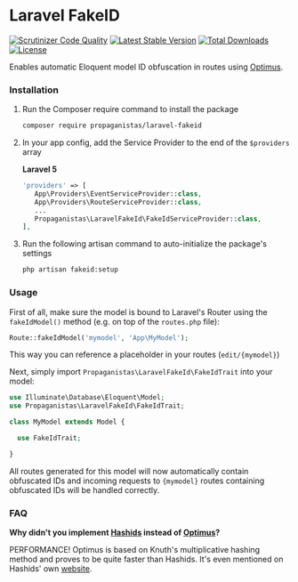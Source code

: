 # Laravel FakeID

[![Scrutinizer Code Quality](https://scrutinizer-ci.com/g/Propaganistas/Laravel-FakeId/badges/quality-score.png?b=master)](https://scrutinizer-ci.com/g/Propaganistas/Laravel-FakeId/?branch=master)
[![Latest Stable Version](https://poser.pugx.org/propaganistas/laravel-fakeid/v/stable)](https://packagist.org/packages/propaganistas/laravel-fakeid)
[![Total Downloads](https://poser.pugx.org/propaganistas/laravel-fakeid/downloads)](https://packagist.org/packages/propaganistas/laravel-fakeid)
[![License](https://poser.pugx.org/propaganistas/laravel-fakeid/license)](https://packagist.org/packages/propaganistas/laravel-fakeid)

Enables automatic Eloquent model ID obfuscation in routes using [Optimus](https://github.com/jenssegers/optimus).

### Installation

1. Run the Composer require command to install the package

    ```bash
    composer require propaganistas/laravel-fakeid
    ```

2. In your app config, add the Service Provider to the end of the `$providers` array

   **Laravel 5**
     ```php
    'providers' => [
        App\Providers\EventServiceProvider::class,
        App\Providers\RouteServiceProvider::class,
        ...
        Propaganistas\LaravelFakeId\FakeIdServiceProvider::class,
    ],
    ```

3. Run the following artisan command to auto-initialize the package's settings
    
    ```bash
    php artisan fakeid:setup
    ```

### Usage

First of all, make sure the model is bound to Laravel's Router using the `fakeIdModel()` method (e.g. on top of the `routes.php` file):

```php
Route::fakeIdModel('mymodel', 'App\MyModel');
```

This way you can reference a placeholder in your routes (`edit/{mymodel}`)

Next, simply import `Propaganistas\LaravelFakeId\FakeIdTrait` into your model:

```php
use Illuminate\Database\Eloquent\Model;
use Propaganistas\LaravelFakeId\FakeIdTrait;

class MyModel extends Model {

  use FakeIdTrait;

}
```

All routes generated for this model will now automatically contain obfuscated IDs and incoming requests to `{mymodel}` routes containing obfuscated IDs will be handled correctly.

### FAQ

**Why didn't you implement [Hashids](https://github.com/vinkla/hashids) instead of [Optimus](https://github.com/jenssegers/optimus)?**

PERFORMANCE!
Optimus is based on Knuth's multiplicative hashing method and proves to be quite faster than Hashids. It's even mentioned on Hashids' own [website](http://hashids.org/#alternatives).
